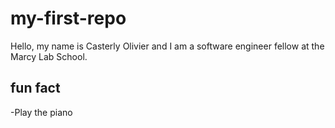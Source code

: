 # my-first-repo

Hello, my name is Casterly Olivier and I am a software engineer fellow at the Marcy Lab School.

## fun fact
-Play the piano
